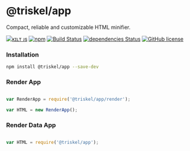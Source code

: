 
# @triskel/app

Compact, reliable and customizable HTML minifier.

[![ᴋɪʟᴛ ᴊs](https://jesus.germade.es/assets/images/badge-kiltjs.svg)](https://github.com/kiltjs)
[![npm](https://img.shields.io/npm/v/@triskel/app.svg?maxAge=300)](https://www.npmjs.com/package/@triskel/app)
[![Build Status](https://travis-ci.org/triskeljs/app.svg?branch=master)](https://travis-ci.org/triskeljs/app)
[![dependencies Status](https://david-dm.org/triskeljs/app/status.svg)](https://david-dm.org/triskeljs/app)
[![GitHub license](https://img.shields.io/badge/license-MIT-blue.svg)](LICENSE)


### Installation

``` sh
npm install @triskel/app --save-dev
```

### Render App

``` js

var RenderApp = require('@triskel/app/render');

var HTML = new RenderApp();

```

### Render Data App

``` js

var HTML = require('@triskel/app');

```
